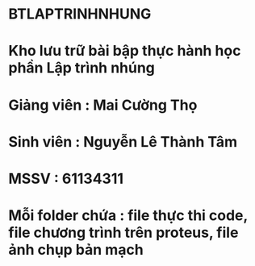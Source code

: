 # BTLAPTRINHNHUNG
# Kho lưu trữ bài bập thực hành học phần Lập trình nhúng
# Giảng viên : Mai Cường Thọ
# Sinh viên : Nguyễn Lê Thành Tâm
# MSSV : 61134311
# Mỗi folder chứa : file thực thi code, file chương trình trên proteus, file ảnh chụp bản mạch 

